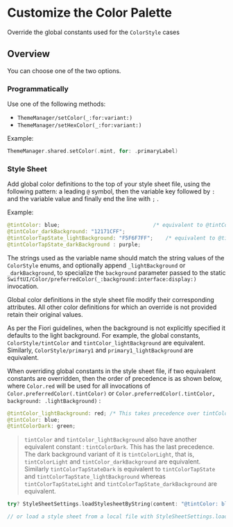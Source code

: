 # Customize the Color Palette

Override the global constants used for the ``ColorStyle`` cases

## Overview

You can choose one of the two options.

### Programmatically

Use one of the following methods:

- ``ThemeManager/setColor(_:for:variant:)``
- ``ThemeManager/setHexColor(_:for:variant:)``

Example:

```swift
ThemeManager.shared.setColor(.mint, for: .primaryLabel)
```

###  Style Sheet

Add global color definitions to the top of your style sheet file, using the following pattern: a leading `@` symbol, then the variable key followed by `:` and the variable value and finally end the line with `;` .

Example:

```swift
@tintColor: blue;                              /* equivalent to @tintColor_lightBackground */
@tintColor_darkBackground: "12171CFF";
@tintColorTapState_lightBackground: "F5F6F7FF";    /* equivalent to @tintColorTapState */
@tintColorTapState_darkBackground : purple;
```

The strings used as the variable name should match the string values of the ``ColorStyle`` enums, and optionally append `_lightBackground` or `_darkBackground`, to specialize the `background` parameter passed to the static ``SwiftUI/Color/preferredColor(_:background:interface:display:)`` invocation.

Global color definitions in the style sheet file modify their corresponding attributes. All other color definitions for which an override is not provided retain their original values.  

As per the Fiori guidelines, when the background is not explicitly specified it defaults to the light background. For example, the global constants, ``ColorStyle/tintColor`` and `tintColor_lightBackground` are equivalent.  Similarly, ``ColorStyle/primary1`` and `primary1_lightBackground` are equivalent.

When overriding global constants in the style sheet file, if two equivalent constants are overridden, then the order of precedence is as shown below, where `Color.red` will be used for all invocations of `Color.preferredColor(.tintColor)` or `Color.preferredColor(.tintColor, background: .lightBackground)` :

```swift
@tintColor_lightBackground: red; /* This takes precedence over tintColor */
@tintColor: blue;
@tintColorDark: green;
```

> `tintColor` and `tintColor_lightBackground` also have another equivalent constant : `tintColorDark`. This has the last precedence. The dark background variant of it is `tintColorLight`, that is, `tintColorLight` and `tintColor_darkBackground` are equivalent.
> Similarly `tintColorTapStateDark` is equivalent to `tintColorTapState` and `tintColorTapState_lightBackground` whereas `tintColorTapStateLight` and `tintColorTapState_darkBackground` are equivalent.

```swift
try? StyleSheetSettings.loadStylesheetByString(content: "@tintColor: blue;")

// or load a style sheet from a local file with StyleSheetSettings.loadStylesheetByURL(url:)
```
